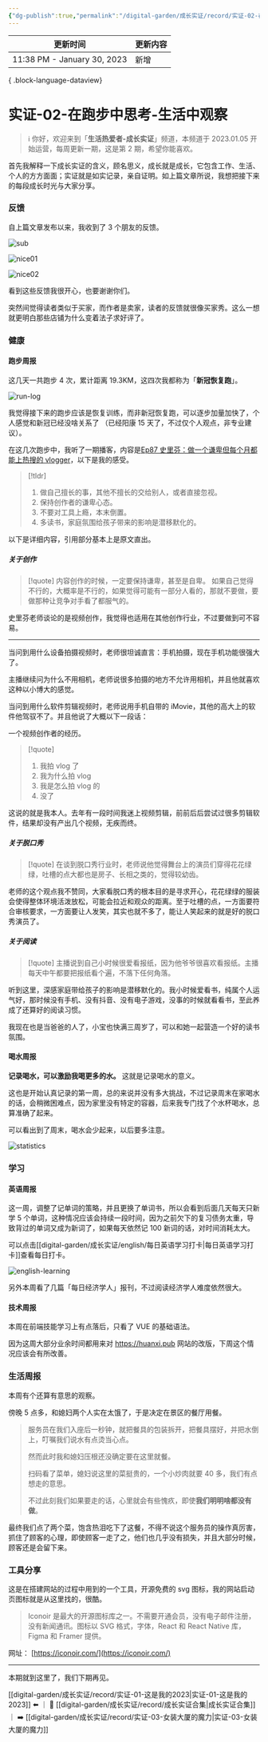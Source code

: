 ```yaml
---
{"dg-publish":true,"permalink":"/digital-garden/成长实证/record/实证-02-在跑步中思考-生活中观察/","noteIcon":"1"}
---
```



| 更新时间                        | 更新内容 |
| --------------------------- | ---- |
| 11:38 PM - January 30, 2023 | 新增   |

{ .block-language-dataview}

# 实证-02-在跑步中思考-生活中观察

> ℹ️ 你好，欢迎来到「**生活热爱者-成长实证**」频道，本频道于 2023.01.05 开始运营，每周更新一期，这是第 2 期，希望你能喜欢。

首先我解释一下成长实证的含义，顾名思义，成长就是成长，它包含工作、生活、个人的方方面面；实证就是如实记录，亲自证明。如上篇文章所说，我想把接下来的每段成长时光与大家分享。

### 反馈

自上篇文章发布以来，我收到了 3 个朋友的反馈。

![sub](https://100-1258489360.cos.ap-shanghai.myqcloud.com/image-20230130132042287.png)

![nice01](https://100-1258489360.cos.ap-shanghai.myqcloud.com/image-20230130132054734.png)

![nice02](https://100-1258489360.cos.ap-shanghai.myqcloud.com/image-20230130132105711.png)

看到这些反馈我很开心，也要谢谢你们。

突然间觉得读者类似于买家，而作者是卖家，读者的反馈就很像买家秀。这么一想就更明白那些店铺为什么变着法子求好评了。

### 健康

#### 跑步周报

这几天一共跑步 4 次，累计距离 19.3KM，这四次我都称为「**新冠恢复跑**」。

![run-log](https://100-1258489360.cos.ap-shanghai.myqcloud.com/image-20230130132117235.png)

我觉得接下来的跑步应该是恢复训练，而非新冠恢复跑，可以逐步加量加快了，个人感觉和新冠已经没啥关系了 （已经阳康 15 天了，不过仅个人观点，非专业建议）。

在这几次跑步中，我听了一期播客，内容是[Ep87 史里芬：做一个谦卑但每个月都能上热搜的 vlogger](https://www.xiaoyuzhoufm.com/episode/63b94ae792f7bae63bec17a1)，以下是我的感受。

> [!tldr]
>
> 1. 做自己擅长的事，其他不擅长的交给别人，或者直接忽视。
> 2. 保持创作者的谦卑心态。
> 3. 不要对工具上瘾，本末倒置。
> 4. 多读书，家庭氛围给孩子带来的影响是潜移默化的。

以下是详细内容，引用部分基本上是原文直出。

##### 关于创作

> [!quote]
> 内容创作的时候，一定要保持谦卑，甚至是自卑。
> 如果自己觉得不行的，大概率是不行的，如果觉得可能有一部分人看的，那就不要做，要做那种让竞争对手看了都服气的。

史里芬老师谈论的是视频创作，我觉得也适用在其他创作行业，不过要做到可不容易。

---

当问到用什么设备拍摄视频时，老师很坦诚直言：手机拍摄，现在手机功能很强大了。

主播继续问为什么不用相机，老师说很多拍摄的地方不允许用相机，并且他就喜欢这种以小博大的感觉。

当问到用什么软件剪辑视频时，老师说用手机自带的 iMovie，其他的高大上的软件他驾驭不了。并且他说了大概以下一段话：

一个视频创作者的经历。

> [!quote]
>
> 1. 我拍 vlog 了
> 2. 我为什么拍 vlog
> 3. 我是怎么拍 vlog 的
> 4. 没了

这说的就是我本人。去年有一段时间我迷上视频剪辑，前前后后尝试过很多剪辑软件，结果却没有产出几个视频，无疾而终。

##### 关于脱口秀

> [!quote]
> 在谈到脱口秀行业时，老师说他觉得舞台上的演员们穿得花花绿绿，吐槽的点大都也是房子、长相之类的，觉得较幼齿。

老师的这个观点我不赞同，大家看脱口秀的根本目的是寻求开心，花花绿绿的服装会使得整体环境活泼放松，可能会拉近和观众的距离。至于吐槽的点，一方面要符合审核要求，一方面要让人发笑，其实也就不多了，能让人笑起来的就是好的脱口秀演员了。

##### 关于阅读

> [!quote]
> 主播说到自己小时候很爱看报纸，因为他爷爷很喜欢看报纸。主播每天中午都要把报纸看个遍，不落下任何角落。

听到这里，深感家庭带给孩子的影响是潜移默化的。我小时候爱看书，纯属个人运气好，那时候没有手机、没有抖音、没有电子游戏，没事的时候就看看书，至此养成了还算好的阅读习惯。

我现在也是当爸爸的人了，小宝也快满三周岁了，可以和她一起营造一个好的读书氛围。

#### 喝水周报

**记录喝水，可以激励我喝更多的水。** 这就是记录喝水的意义。

这也是开始认真记录的第一周，总的来说并没有多大挑战，不过记录周末在家喝水的话，会稍微困难点，因为家里没有特定的容器，后来我专门找了个水杯喝水，总算准确了起来。

可以看出到了周末，喝水会少起来，以后要多注意。

![statistics](https://100-1258489360.cos.ap-shanghai.myqcloud.com/image-20230130132132745.png)

### 学习

#### 英语周报

这一周，调整了记单词的策略，并且更换了单词书，所以会看到后面几天每天只新学 5 个单词，这种情况应该会持续一段时间，因为之前欠下的复习债务太重，导致背过的单词又成为新词了，如果每天依然记 100 新词的话，对时间消耗太大。

可以点击[[digital-garden/成长实证/english/每日英语学习打卡\|每日英语学习打卡]]查看每日打卡。

![english-learning](https://100-1258489360.cos.ap-shanghai.myqcloud.com/image-20230130132143749.png)

另外本周看了几篇「每日经济学人」报刊，不过阅读经济学人难度依然很大。

#### 技术周报

本周在前端技能学习上有点落后，只看了 VUE 的基础语法。

因为这周大部分业余时间都用来对 https://huanxi.pub 网站的改版，下周这个情况应该会有所改善。

### 生活周报

本周有个还算有意思的观察。

傍晚 5 点多，和媳妇两个人实在太饿了，于是决定在景区的餐厅用餐。

> 服务员在我们入座后一秒钟，就把餐具的包装拆开，把餐具摆好，并把水倒上，叮嘱我们说水有点烫当心点。
>
> 然而此时我和媳妇压根还没确定要在这里就餐。
>
> 扫码看了菜单，媳妇说这里的菜挺贵的，一个小炒肉就要 40 多，我们有点想走的意思。
>
> 不过此刻我们如果要走的话，心里就会有些愧疚，即使**我们明明啥都没有做**。

最终我们点了两个菜，饱含热泪吃下了这餐，不得不说这个服务员的操作真厉害，抓住了顾客的心理，即使顾客一走了之，他们也几乎没有损失，并且大部分时候，顾客还是会留下来。

### 工具分享

这是在搭建网站的过程中用到的一个工具，开源免费的 svg 图标，我的网站启动页图标就是从这里找的，很酷。

> Iconoir 是最大的开源图标库之一。不需要开通会员，没有电子邮件注册，没有新闻通讯。图标以 SVG 格式，字体，React 和 React Native 库，Figma 和 Framer 提供。

网址： [https://iconoir.com/](https://iconoir.com/)

---

本期就到这里了，我们下期再见。

[[digital-garden/成长实证/record/实证-01-这是我的2023\|实证-01-这是我的2023]] ⬅️ ｜ 📑 [[digital-garden/成长实证/record/成长实证合集\|成长实证合集]]｜ ➡️ [[digital-garden/成长实证/record/实证-03-女装大厦的魔力\|实证-03-女装大厦的魔力]]
